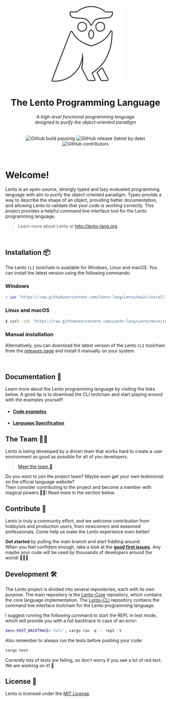 <div align=center>
    <br><br>
    <img src="assets/logo_white.png" height=250px/>
    <h1>The Lento Programming Language</h1>
    <em>
        A high-level functional programming language<br>
        designed to purify the object-oriented paradigm
    </em>
    <br/>
    <br/>
    <br/>
    <img alt="Github build passinig" src="https://img.shields.io/badge/build-passing-brightgreen">
    <img alt="GitHub release (latest by date)" src="https://img.shields.io/github/v/release/Lento-Lang/Lento?style=flat-square">
    <img alt="GitHub contributors" src="https://img.shields.io/github/contributors/Lento-lang/Lento?style=flat-square">
</div>

<br/>
<br/>


# Welcome!

Lento is an open-source, strongly typed and lazy evaluated programming language with aim to purify the object-oriented paradigm.
Types provide a way to describe the shape of an object, providing better documentation, and allowing Lento to validate that your code is working correctly.
This project provides a helpful command line interface tool for the Lento programming language.

> Learn more about Lento at http://lento-lang.org.


<br/>

## Installation 📦

The Lento `CLI` toolchain is available for Windows, Linux and macOS.
You can install the latest version using the following commands:

### Windows

```powershell
> iwr "https://raw.githubusercontent.com/lento-lang/Lento/main/install.ps1" -useb | iex
```

### Linux and macOS

```bash
$ curl -sSL "https://raw.githubusercontent.com/Lento-lang/Lento/main/install.sh" | bash
```

### Manual installation

Alternatively, you can download the latest version of the Lento `CLI` toolchain from the [releases page](https://github.com/lento-lang/Lento/releases) and install it manually on your system.

<br>

## Documentation 📗

Learn more about the Lento programming language by visiting the links below. A good tip is to download the CLI toolchain and start playing around with the examples yourself!

* #### [Code examples](https://github.com/lento-lang/Lento-Core/tree/main/examples)
* #### [Language Specification](docs/language_specification_v1.pdf)

<!--* #### [Project euler solutions](doc/PROJECT_EULER.md)-->

## The Team 👨‍💼

Lento is being developed by a driven team that works hard to create a user environment as good as possible for all of you developers.

> [Meet the team 🙋‍](https://lento-lang.org/team)

Do you want to join the project team? Maybe even get your own testimonial on the official language website?<br/>
Then consider contributing to the project and become a member with magical powers 🧙‍♂️! Read more in the section below.

## Contribute 🌟

Lento is truly a community effort, and we welcome contribution from hobbyists and production users, from newcomers and seasoned professionals. Come help us make the Lento experience even better!

**Get started** by pulling the main branch and start fiddling around.<br/>
When you feel confident enough, take a look at the **[good first issues](https://github.com/Lento-lang/Lento/issues?q=is%3Aopen+is%3Aissue+label%3A%22good+first+issue%22)**.
Any maybe your code will be used by thousands of developers around the world! 💪🎉🎊

## Development 🛠️

The Lento project is divided into several repositories, each with its own purpose.
The main repository is the [Lento-Core](https://github.com/Lento-lang/Lento-Core) repository, which contains the core language implementation.
The [Lento-CLI](httpes://github.com/Lento-lang/Lento) repository contains the command line interface toolchain for the Lento programming language.

I suggest running the following command to start the REPL in test mode, which will provide you with a full backtrace in case of an error:

```powershell
$env:RUST_BACKTRACE='full'; cargo run -q -- repl -t
```

Also remember to always run the tests before pushing your code:

```bash
cargo test
```

Currently lots of tests are failing, so don't worry if you see a lot of red text. We are working on it! 🚧

## License 📜

Lento is licensed under the [MIT License](LICENSE).
